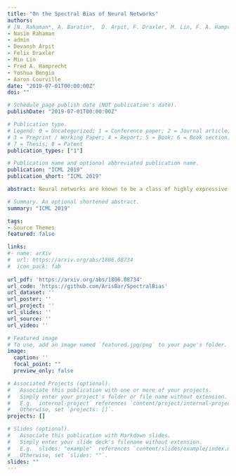 ```yaml
---
title: "On the Spectral Bias of Neural Networks"
authors: 
# [N. Rahaman*, A. Baratin*,  D. Arpit, F. Draxler, M. Lin, F. A. Hamprecht, Y. Bengio, A. Courville]
- Nasim Rahaman
- admin
- Devansh Arpit
- Felix Draxler
- Min Lin
- Fred A. Hamprecht
- Yoshua Bengio
- Aaron Courville
date: "2019-07-01T00:00:00Z"
doi: ""

# Schedule page publish date (NOT publication's date).
publishDate: "2019-07-01T00:00:00Z"

# Publication type.
# Legend: 0 = Uncategorized; 1 = Conference paper; 2 = Journal article;
# 3 = Preprint / Working Paper; 4 = Report; 5 = Book; 6 = Book section;
# 7 = Thesis; 8 = Patent
publication_types: ["1"]

# Publication name and optional abbreviated publication name.
publication: "ICML 2019"
publication_short: "ICML 2019"

abstract: Neural networks are known to be a class of highly expressive functions able to fit even random input- output mappings with 100\% accuracy. In this work we present properties of neural networks that complement this aspect of expressivity. By using tools from Fourier analysis, we highlight a learning bias of deep networks towards low frequency functions ? i.e. functions that vary glob- ally without local fluctuations ? which manifests itself as a frequency-dependent learning speed. Intuitively, this property is in line with the observation that over-parameterized networks prioritize learning simple patterns that generalize across data samples. We also investigate the role of the shape of the data manifold by presenting empirical and theoretical evidence that, somewhat counter-intuitively, learning higher frequencies gets easier with increasing manifold complexity.

# Summary. An optional shortened abstract.
summary: "ICML 2019"

tags:
- Source Themes
featured: false

links:
#- name: arXiv
#  url: https://arxiv.org/abs/1806.08734
#  icon_pack: fab
  
url_pdf: 'https://arxiv.org/abs/1806.08734'
url_code: 'https://github.com/ArisBar/SpectralBias'
url_dataset: ''
url_poster: ''
url_project: ''
url_slides: ''
url_source: ''
url_video: ''

# Featured image
# To use, add an image named `featured.jpg/png` to your page's folder. 
image:
  caption: ''
  focal_point: ""
  preview_only: false

# Associated Projects (optional).
#   Associate this publication with one or more of your projects.
#   Simply enter your project's folder or file name without extension.
#   E.g. `internal-project` references `content/project/internal-project/index.md`.
#   Otherwise, set `projects: []`.
projects: []

# Slides (optional).
#   Associate this publication with Markdown slides.
#   Simply enter your slide deck's filename without extension.
#   E.g. `slides: "example"` references `content/slides/example/index.md`.
#   Otherwise, set `slides: ""`.
slides: ""
---
```


